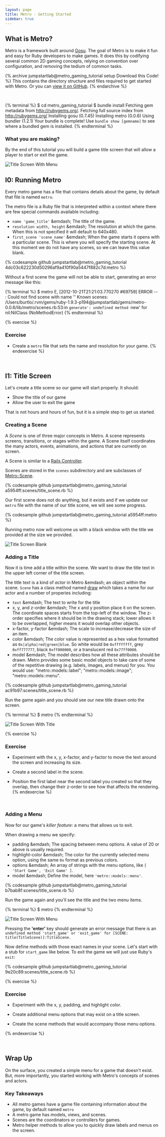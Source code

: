 ```yaml
---
layout: page
title: Metro - Getting Started
sidebar: true
---
```


## What is Metro?

Metro is a framework built around [Gosu](http://www.libgosu.org/). The goal of Metro is to make it fun and easy for Ruby developers to make games. It does this by codifying several common 2D gaming concepts, relying on convention over configuration, and removing the tedium of common tasks.

{% archive jumpstartlab@metro_gaming_tutorial setup Download this Code! %}
This contains the directory structure and files required to get started with Metro. Or you can [view it on GitHub](https://github.com/JumpstartLab/metro_gaming_tutorial).
{% endarchive %}

&nbsp;

{% terminal %}
$ cd metro_gaming_tutorial
$ bundle install
Fetching gem metadata from http://rubygems.org/.
Fetching full source index from http://rubygems.org/
Installing gosu (0.7.45)
Installing metro (0.0.6)
Using bundler (1.2.1)
Your bundle is complete! Use `bundle show [gemname]` to see where a bundled gem is installed.
{% endterminal %}

### What you are making?

By the end of this tutorial you will build a game title screen that will allow a player to start or exit the game.

![Title Screen With Menu](title-screen-with-menu.png)

## I0: Running Metro

Every metro game has a file that contains details about the game, by default that file is named `metro`.

The metro file is a Ruby file that is interpreted within a context where there are few special commands available including:

* `name 'game_title'` &emdash; The title of the game.
* `resolution width, height` &emdash; The resolution at which the game. When this is not specified it will default to 640x480.
* `first_scene 'scene_name'` &emdash; When the game starts it opens with a particular scene. This is where you will specify the starting scene. At this moment we do not have any scenes, so we can leave this value blank.

{% codesample github jumpstartlab@metro_gaming_tutorial 4dc03c622230d50296af9a410f90a5447f882c7d:metro %}

Without a first scene the game will not be able to start, generating an error message like this:

{% terminal %}
$ metro
E, [2012-10-21T21:21:03.770270 #69759] ERROR -- : Could not find scene with name ''
Known scenes:
/Users/burtlo/.rvm/gems/ruby-1.9.3-p194@jumpstartlab/gems/metro-0.0.6/lib/metro/scenes.rb:53:in `generate': undefined method `new' for nil:NilClass (NoMethodError)
{% endterminal %}

{% exercise %}
### Exercise

* Create a `metro` file that sets the name and resolution for your game.
{% endexercise %}

&nbsp;

## I1: Title Screen

Let's create a title scene so our game will start properly. It should:

* Show the title of our game
* Allow the user to exit the game

That is not hours and hours of fun, but it is a simple step to get us started.

### Creating a Scene

A *Scene* is one of three major concepts in Metro. A scene represents screens, transitions, or stages within the game. A Scene itself coordinates the many actors, events, animations, and actions that are currently on screen.

A Scene is similar to a [Rails Controller](http://guides.rubyonrails.org/action_controller_overview.html#what-does-a-controller-do).

Scenes are stored in the `scenes` subdirectory and are subclasses of [Metro::Scene](http://rubydoc.info/gems/metro/Metro/Scene).

{% codesample github jumpstartlab@metro_gaming_tutorial a5954ff:scenes/title_scene.rb %}

Our first scene does not do anything, but it exists and if we update our `metro` file with the name of our title scene, we will see some progress.

{% codesample github jumpstartlab@metro_gaming_tutorial a5954ff:metro %}

Running metro now will welcome us with a black window with the title we provided at the size we provided.

![Title Screen Blank](title-screen-blank.png)

### Adding a Title

Now it is time add a title within the scene. We want to draw the title text in the upper left corner of the title screen.

The title text is a kind of *actor* in Metro &emdash; an object within the scene. `Scene` has a class method named [draw](http://rubydoc.info/gems/metro/Metro/Scene#draw-class_method) which takes a name for our actor and a number of properies including:

* `text` &emdash; The text to write for the title
* x, y, and z-order &emdash; The x and y position place it on the screen. The coordinate spaces starts from the top-left of the window. The z-order specifies where it should be in the drawing stack; lower allows it to be overlapped, higher means it would overlap other objects.
* x-factor, y-factor &emdash; The scale to increase/decrease the size of an item.
* color &emdash; The color value is represented as a hex value formatted as `0x|alpha|red|green|blue`. So white would be `0xffffffff`, grey `0xff777777`, black `0xff000000`, or a translucent red `0x77ff0000`.
* model &emdash; The model describes how all these attributes should be drawn. Metro provides some basic model objects to take care of some of the repetitive drawing (e.g. labels, images, and menus) for you. You would use: "metro::models::label"; "metro::models::image"; "metro::models::menu".

{% codesample github jumpstartlab@metro_gaming_tutorial ac91b97:scenes/title_scene.rb %}

Run the game again and you should see our new title drawn onto the screen.

{% terminal %}
$ metro
{% endterminal %}

![Title Screen With Title](title-screen-with-title.png)

{% exercise %}
### Exercise

* Experiment with the x, y, x-factor, and y-factor to move the text around the screen and increasing its size.

* Create a second label in the scene.

* Position the first label near the second label you created so that they overlap, then change their z-order to see how that affects the rendering.
{% endexercise %}

&nbsp;

### Adding a Menu

Now for our game's _killer feature_: a menu that allows us to exit.

When drawing a menu we specify:

* padding &emdash; The spacing between menu options. A value of 20 or above is usually required.
* highlight-color &emdash; The color for the currently selected menu option, using the same `0x` format as previous colors.
* options &emdash; An array of strings with the menu options, like `[ 'Start Game', 'Exit Game' ]`.
* model &emdash; Define the model, here `'metro::models::menu'`.

{% codesample github jumpstartlab@metro_gaming_tutorial b7bab8f:scenes/title_scene.rb %}

Run the game again and you'll see the title and the two menu items.

{% terminal %}
$ metro
{% endterminal %}

![Title Screen With Menu](title-screen-with-menu.png)

Pressing the **'enter'** key should generate an error message that there is an `undefined method 'start_game' or 'exit_game' for [SCENE: title(TitleScene)]:TitleScene.`

Now define methods with those exact names in your scene. Let's start with a stub for `start_game` like below. To exit the game we will just use Ruby's `exit`:

{% codesample github jumpstartlab@metro_gaming_tutorial 9e20c89:scenes/title_scene.rb %}

{% exercise %}
### Exercise

* Experiment with the x, y, padding, and highlight color.

* Create additional menu options that may exist on a title screen.

* Create the scene methods that would accompany those menu options.

{% endexercise %}

&nbsp;

## Wrap Up

On the surface, you created a simple menu for a game that doesn't exist. But, more importantly, you started working with Metro's concepts of scenes and actors.

### Key Takeaways

* All metro games have a game file containing information about the game, by default named `metro`
* A metro game has models, views, and scenes.
* Scenes are the coordinators or controllers for games.
* Metro helper methods to allow you to quickly draw labels and menus on the screen.
